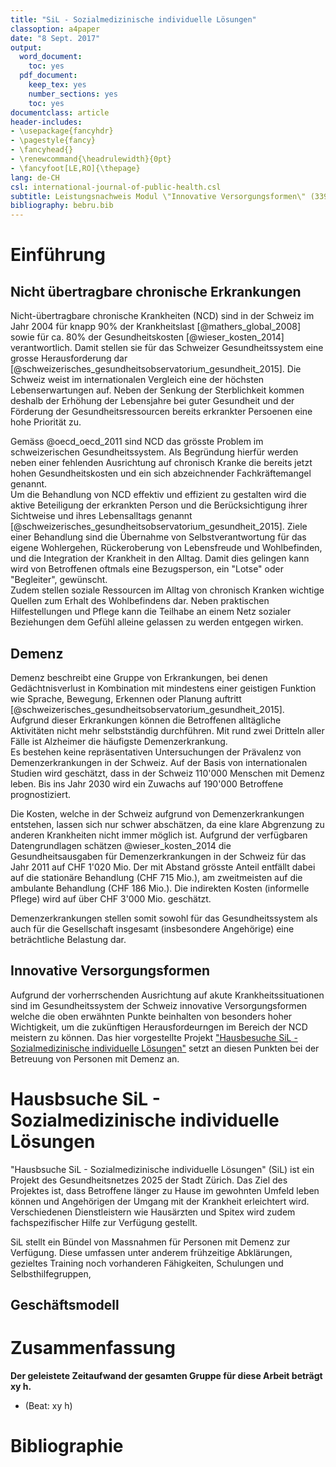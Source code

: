 ```yaml
---
title: "SiL - Sozialmedizinische individuelle Lösungen"
classoption: a4paper
date: "8 Sept. 2017"
output:
  word_document:
    toc: yes
  pdf_document:
    keep_tex: yes
    number_sections: yes
    toc: yes
documentclass: article
header-includes:
- \usepackage{fancyhdr}
- \pagestyle{fancy}
- \fancyhead{}
- \renewcommand{\headrulewidth}{0pt}
- \fancyfoot[LE,RO]{\thepage}
lang: de-CH
csl: international-journal-of-public-health.csl
subtitle: Leistungsnachweis Modul \"Innovative Versorgungsformen\" (3390.17)
bibliography: bebru.bib
---
```


# Einführung

## Nicht übertragbare chronische Erkrankungen

Nicht-übertragbare chronische Krankheiten (NCD) sind in der Schweiz im Jahr 2004 für knapp 90% der Krankheitslast [@mathers_global_2008] sowie für ca. 80% der Gesundheitskosten [@wieser_kosten_2014] verantwortlich. Damit stellen sie für das Schweizer Gesundheitssystem eine grosse Herausforderung dar [@schweizerisches_gesundheitsobservatorium_gesundheit_2015]. Die Schweiz weist im internationalen Vergleich eine der höchsten Lebenserwartungen auf. Neben der Senkung der Sterblichkeit kommen deshalb der Erhöhung der Lebensjahre bei guter Gesundheit und der Förderung der Gesundheitsressourcen bereits erkrankter Persoenen eine hohe Priorität zu.  

Gemäss @oecd_oecd_2011 sind NCD das grösste Problem im schweizerischen Gesundheitssystem. Als Begründung hierfür werden neben einer fehlenden Ausrichtung auf chronisch Kranke die bereits jetzt hohen Gesundheitskosten und ein sich abzeichnender Fachkräftemangel genannt.  
Um die Behandlung von NCD effektiv und effizient zu gestalten wird die aktive Beteiligung der erkrankten Person und die Berücksichtigung ihrer Sichtweise und ihres Lebensalltags genannt [@schweizerisches_gesundheitsobservatorium_gesundheit_2015]. Ziele einer Behandlung sind die Übernahme von Selbstverantwortung für das eigene Wohlergehen, Rückeroberung von Lebensfreude und Wohlbefinden, und die Integration der Krankheit in den Alltag. Damit dies gelingen kann wird von Betroffenen oftmals eine Bezugsperson, ein "Lotse" oder "Begleiter", gewünscht.  
Zudem stellen soziale Ressourcen im Alltag von chronisch Kranken wichtige Quellen zum Erhalt des Wohlbefindens dar. Neben praktischen Hilfestellungen und Pflege kann die Teilhabe an einem Netz sozialer Beziehungen dem Gefühl alleine gelassen zu werden entgegen wirken.

## Demenz

Demenz beschreibt eine Gruppe von Erkrankungen, bei denen Gedächtnisverlust in Kombination mit mindestens einer geistigen Funktion wie Sprache, Bewegung, Erkennen oder Planung auftritt [@schweizerisches_gesundheitsobservatorium_gesundheit_2015]. Aufgrund dieser Erkrankungen können die Betroffenen alltägliche Aktivitäten nicht mehr selbstständig durchführen. Mit rund zwei Dritteln aller Fälle ist Alzheimer die häufigste Demenzerkrankung.  
Es bestehen keine repräsentativen Untersuchungen der Prävalenz von Demenzerkrankungen in der Schweiz. Auf der Basis von internationalen Studien wird geschätzt, dass in der Schweiz 110'000 Menschen mit Demenz leben. Bis ins Jahr 2030 wird ein Zuwachs auf 190'000 Betroffene prognostiziert.  

Die Kosten, welche in der Schweiz aufgrund von Demenzerkrankungen entstehen, lassen sich nur schwer abschätzen, da eine klare Abgrenzung zu anderen Krankheiten nicht immer möglich ist. Aufgrund der verfügbaren Datengrundlagen schätzen @wieser_kosten_2014 die Gesundheitsausgaben für Demenzerkrankungen in der Schweiz für das Jahr 2011 auf CHF 1'020 Mio. Der mit Abstand grösste Anteil entfällt dabei auf die stationäre Behandlung (CHF 715 Mio.), am zweitmeisten auf die ambulante Behandlung (CHF 186 Mio.). Die indirekten Kosten (informelle Pflege) wird auf über CHF 3'000 Mio. geschätzt.

Demenzerkrankungen stellen somit sowohl für das Gesundheitssystem als auch für die Gesellschaft insgesamt (insbesondere Angehörige) eine beträchtliche Belastung dar.

## Innovative Versorgungsformen

Aufgrund der vorherrschenden Ausrichtung auf akute Krankheitssituationen sind im Gesundheitssystem der Schweiz innovative Versorgungsformen welche die oben erwähnten Punkte beinhalten von besonders hoher Wichtigkeit, um die zukünftigen Herausfordeurngen im Bereich der NCD meistern zu können. Das hier vorgestellte Projekt ["Hausbesuche SiL - Sozialmedizinische individuelle Lösungen"](https://www.gn2025.ch/abgeschlossene-projekte/hausbesuche-sil/) setzt an diesen Punkten bei der Betreuung von Personen mit Demenz an.

# Hausbsuche SiL - Sozialmedizinische individuelle Lösungen

"Hausbsuche SiL - Sozialmedizinische individuelle Lösungen" (SiL) ist ein Projekt des Gesundheitsnetzes 2025 der Stadt Zürich. Das Ziel des Projektes ist, dass Betroffene länger zu Hause im gewohnten Umfeld leben können und Angehörigen der Umgang mit der Krankheit erleichtert wird. Verschiedenen Dienstleistern wie Hausärzten und Spitex wird zudem fachspezifischer Hilfe zur Verfügung gestellt.

SiL stellt ein Bündel von Massnahmen für Personen mit Demenz zur Verfügung. Diese umfassen unter anderem frühzeitige Abklärungen, gezieltes Training noch vorhanderen Fähigkeiten, Schulungen und Selbsthilfegruppen,

## Geschäftsmodell

# Zusammenfassung

**Der geleistete Zeitaufwand der gesamten Gruppe für diese Arbeit beträgt xy h.**  

* (Beat: xy h)

# Bibliographie
